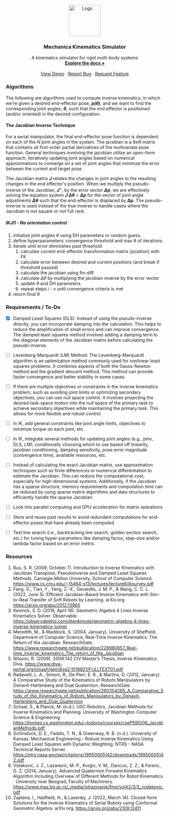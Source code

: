 
<!-- PROJECT LOGO -->
<br />
<div align="center">
  <a href="https://github.com/othneildrew/Best-README-Template">
    <img src="https://pixlok.com/wp-content/uploads/2021/12/Robot-Icon-09iujcdf.png" alt="Logo" width="100" height="100">
  </a>

  <h3 align="center">Mechanica Kinematics Simulator</h3>

  <p align="center">
    A kinematics simulator for rigid multi-body systems
    <br />
    <a href="https://github.com/othneildrew/Best-README-Template"><strong>Explore the docs »</strong></a>
    <br />
    <br />
    <a href="https://github.com/othneildrew/Best-README-Template">View Demo</a>
    ·
    <a href="https://github.com/othneildrew/Best-README-Template/issues">Report Bug</a>
    ·
    <a href="https://github.com/othneildrew/Best-README-Template/issues">Request Feature</a>
  </p>
</div>


### Algorithms

The following are algorithms used to compute inverse kinematics; in which we're given a desired end-effector pose, ***p(θ)***, and we want to find the corresponding joint angles, ***θ***, such that the end effector is positioned (and/or oriented) in the desired configuration.

#### The Jacobian Inverse Technique

For a serial manipulator, the final end-effector pose function is dependent on each of the *N* joint angles in the system. The jacobian is a 6x*N* matrix that contains all first-order partial derivatives of the multivariate pose function. General techniques involving the jacobian utilize an open-form approach, iteratively updating joint angles based on numerical approximations to converge on a set of joint angles that minimize the error between the current and target pose. 

The Jacobian matrix ***J*** relates the changes in joint angles to the resulting changes in the end effector's position. When we multiply the pseudo-inverse of the Jacobian, ***J***<sup>+</sup>, by the error vector ***Δp***, we are effectively solving the equation system ***J Δθ*** = ***Δp*** for the vector of joint angle adjustments ***Δθ*** such that the end-effector is displaced by ***Δp***. The pseudo-inverse is used instead of the true inverse to handle cases where the Jacobian is not square or not full rank.

##### IKJI1 - No orientation control

1. initialize joint angles *θ* using DH parameters or random guess.
2. define hyperparameters: convergence threshold and max # of iterations.
3. iterate until error diminishes past threshold
    1. calculate current end-effector transformation matrix (position) with FK
    2. calculate error between desired and current positions (and break if threshold passed)
    3. calculate the jacobian using fin-diff
    4. calculate *Δθ* by multiplying the jacobian inverse by the error vector
    5. update *θ* and DH parameters
    6. repeat steps i - v until convergence criteria is met
4. return final *θ* 





<!-- ### Issues

1. **Gimbal lock / signularities** - With end-effector orientation being represented by euler angles (roll, pitch & yaw) there are *ambiguities* that occur when the end effector is pointing parallel to the +z or -z axis; both resulting in an end-effector pitch angle of 0°. This can be observed in the 2D xz-plane plot by sweeping the first joint angle 360° and monitoring the end effector pitch during the simulation. When pointing in +x and -x the pitch is 90° and -90° respectively, but the singularity always occurs at expected 0° and 180° pitch attitudes. This issue causes the IK algorithm to be unable to converge on the correct orientation.

    To fix, represent angles using quaternions. When using quaternions, the pitch ambiguity problem can be resolved, as quaternions can represent any orientation without gimbal lock or singularities. The advantage lies in their ability to represent orientations in a continuous and non-redundant manner, providing a complete and unique representation of rotations in three-dimensional space. The Jacobian matrix, when extended to include quaternion components, allows for the calculation of the rotational error between the desired and current orientations using quaternion algebra. The error is then used to update the joint angles based on the inverse kinematics algorithm. -->




### Requirements / To-Do

- [x] Damped Least Squares (DLS): Instead of using the pseudo-inverse directly, you can incorporate damping into the calculation. This helps to reduce the amplification of small errors and can improve convergence. The damped least squares method involves adding a damping term to the diagonal elements of the Jacobian matrix before calculating the pseudo-inverse.
- [ ] Levenberg-Marquardt (LM) Method: The Levenberg-Marquardt algorithm is an optimization method commonly used for nonlinear least squares problems. It combines aspects of both the Gauss-Newton method and the gradient descent method. This method can provide faster convergence and better stability in some cases.
- [ ] If there are multiple objectives or constraints in the inverse kinematics problem, such as avoiding joint limits or optimizing secondary objectives, you can use null space control. It involves projecting the desired task-space motion into the null space of the primary task to achieve secondary objectives while maintaining the primary task. This allows for more flexible and robust control.
- [ ] In IK, add general constraints like joint angle limits, objectives to minimize torque on each joint, etc.
- [ ] In IK, integrate several methods for updating joint angles (e.g., pinv, DLS, LM); conditionally choosing which to use based off linearity, jacobian conditioning, damping sensitivity, pose error magnitude (convergence time), available resources, etc. 
- [ ] Instead of calculating the exact Jacobian matrix, use approximation techniques such as finite differences or numerical differentiation to estimate the Jacobian. This can reduce the computational cost, especially for high-dimensional systems. Additionally, if the Jacobian has a sparse structure, memory requirements and computation time can be reduced by using sparse matrix algorithms and data structures to efficiently handle the sparse Jacobian.
- [ ] Look into parallel computing and GPU acceleration for matrix operations
- [ ] Store and reuse past results to avoid redundant computations for end-effector poses that have already been computed.
- [ ] Test line search (i.e., backtracking line search, golden section search, etc.) for tuning hyper-parameters like damping factor, step-size and/or lambda factor based on an error metric.


### Resources

1. Bus, S. R. (2009, October 7). Introduction to Inverse Kinematics with Jacobian Transpose, Pseudoinverse and Damped Least Squares Methods. Carnegie Mellon University, School of Computer Science. https://www.cs.cmu.edu/~15464-s13/lectures/lecture6/iksurvey.pdf 
1. Fang, G., Tian, Y., Yang, Z.-X., Geraedts, J. M. P., &amp; Wang, C. C. L. (2022, June 5). Efficient Jacobian-Based Inverse Kinematics with Sim-to-Real Transfer of Soft Robots by Learning. arXiv.org. https://arxiv.org/abs/2012.13965 
1. Keninck, S. D. (2018, April 16). Geometric Algebra 4 Lines Inverse Kinematics Solver. Observable. https://observablehq.com/@enkimute/geometric-algebra-4-lines-inverse-kinematics-solver 
1. Meredith, M., &amp; Maddock, S. (2004, January). University of Sheffield, Department of Computer Science, Real-Time Inverse Kinematics: The Return of the Jacobian. ResearchGate. https://www.researchgate.net/publication/228980657_Real-time_inverse_kinematics_The_return_of_the_Jacobian 
1. Nilsson, R. (2009). 2009:142 CIV Master’s Thesis, Inverse Kinematics. Diva. https://www.diva-portal.org/smash/get/diva2:1018821/FULLTEXT01.pdf 
1. Radavelli, L. A., Simoni, R., De Pieri, E. R., &amp; Martins, D. (2012, January). A Comparative Study of the Kinematics of Robots Manipulators by Denavit-Hartenberg and Dual Quaternion. ResearchGate. https://www.researchgate.net/publication/260354285_A_Comparative_Study_of_the_Kinematics_of_Robots_Manipulators_by_Denavit-Hartenberg_and_Dual_Quaternion 
1. Schaal, S., &amp; Planck, M. (n.d.). USC Robotics, Jacobian Methods for Inverse Kinematics and Planning. University of Washington Computer Science &amp; Engineering. https://homes.cs.washington.edu/~todorov/courses/cseP590/06_JacobianMethods.pdf 
1. Schinstock, D. E., Faddis, T. N., &amp; Greenway, R. B. (n.d.). University of Kansas, Mechanical Engineering - Robust Inverse Kinematics Using Damped Least Squares with Dynamic Weighting. NTRS - NASA Technical Reports Server. https://ntrs.nasa.gov/api/citations/19950005142/downloads/19950005142.pdf 
1. Vidakovic, J. Z., Lazarevic, M. P., Kvrgic, V. M., Dancuo, Z. Z., &amp; Ferenc, G. Z. (2014, January). Advanced Quaternion Forward Kinematics Algorithm Including Overview of Different Methods for Robot Kinematics . University near Beograd, Faculty of Machinery. https://www.mas.bg.ac.rs/_media/istrazivanje/fme/vol42/3/3_jvidakovic.pdf 
1. Zaplana, I., Hadfield, H., &amp; Lasenby, J. (2022, March 14). Closed-form Solutions for the Inverse Kinematics of Serial Robots using Conformal Geometric Algebra. arXiv.org. https://arxiv.org/abs/2109.12411 


